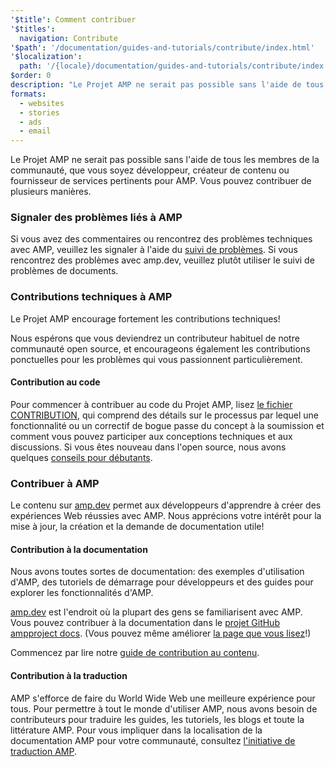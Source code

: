 ```yaml
---
'$title': Comment contribuer
'$titles':
  navigation: Contribute
'$path': '/documentation/guides-and-tutorials/contribute/index.html'
'$localization':
  path: '/{locale}/documentation/guides-and-tutorials/contribute/index.html'
$order: 0
description: "Le Projet AMP ne serait pas possible sans l'aide de tous les membres de la communauté, que vous soyez développeur, créateur de contenu ou fournisseur de services pertinents pour AMP."
formats:
  - websites
  - stories
  - ads
  - email
---
```


Le Projet AMP ne serait pas possible sans l'aide de tous les membres de la communauté, que vous soyez développeur, créateur de contenu ou fournisseur de services pertinents pour AMP. Vous pouvez contribuer de plusieurs manières.

### Signaler des problèmes liés à AMP

Si vous avez des commentaires ou rencontrez des problèmes techniques avec AMP, veuillez les signaler à l'aide du [suivi de problèmes](https://github.com/ampproject/docs/issues). Si vous rencontrez des problèmes avec <a>amp.dev</a>, veuillez plutôt utiliser le <a>suivi de problèmes de documents</a>.

### Contributions techniques à AMP

Le Projet AMP encourage fortement les contributions techniques!

Nous espérons que vous deviendrez un contributeur habituel de notre communauté open source, et encourageons également les contributions ponctuelles pour les problèmes qui vous passionnent particulièrement.

#### Contribution au code

Pour commencer à contribuer au code du Projet AMP, lisez [le fichier CONTRIBUTION](https://github.com/ampproject/amphtml/blob/main/docs/contributing.md), qui comprend des détails sur le processus par lequel une fonctionnalité ou un correctif de bogue passe du concept à la soumission et comment vous pouvez participer aux conceptions techniques et aux discussions. Si vous êtes nouveau dans l'open source, nous avons quelques [conseils pour débutants](https://github.com/ampproject/amphtml/blob/main/docs/contributing.md#contributing-code).

### Contribuer à AMP

Le contenu sur [amp.dev](https://amp.dev) permet aux développeurs d'apprendre à créer des expériences Web réussies avec AMP. Nous apprécions votre intérêt pour la mise à jour, la création et la demande de documentation utile!

#### Contribution à la documentation

Nous avons toutes sortes de documentation: des exemples d'utilisation d'AMP, des tutoriels de démarrage pour développeurs et des guides pour explorer les fonctionnalités d'AMP.

[amp.dev](https://amp.dev) est l'endroit où la plupart des gens se familiarisent avec AMP. Vous pouvez contribuer à la documentation dans le [projet GitHub ampproject docs](https://github.com/ampproject/docs). (Vous pouvez même améliorer [la page que vous lisez](https://github.com/ampproject/docs/blob/master/content/docs/contribute/contribute.md)!)

Commencez par lire notre [guide de contribution au contenu](contribute-documentation/index.md?format=websites).

#### Contribution à la traduction

AMP s'efforce de faire du World Wide Web une meilleure expérience pour tous. Pour permettre à tout le monde d'utiliser AMP, nous avons besoin de contributeurs pour traduire les guides, les tutoriels, les blogs et toute la littérature AMP. Pour vous impliquer dans la localisation de la documentation AMP pour votre communauté, consultez [l'initiative de traduction AMP](translations/?format=websites).
